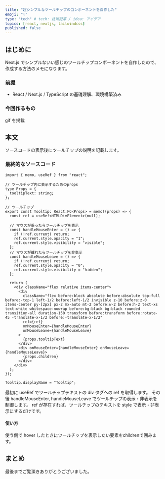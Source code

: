 ```yaml
---
title: "超シンプルなツールチップのコンポーネントを自作した"
emoji: "💡"
type: "tech" # tech: 技術記事 / idea: アイデア
topics: [react, nextjs, tailwindcss]
published: false
---
```


## はじめに

Next.js でシンプルないい感じのツールチップコンポーネントを自作したので、作成する方法のメモになります。

### 前提

- React / Next.js / TypeScript の基礎理解、環境構築済み

### 今回作るもの

gif を掲載

## 本文

ソースコードの表示後にツールチップの説明を記載します。

### 最終的なソースコード

```tsx:Tooltip.tsx
import { memo, useRef } from "react";

// ツールチップ内に表示するためのprops
type Props = {
  tooltipText: string;
};

// ツールチップ
export const Tooltip: React.FC<Props> = memo((props) => {
  const ref = useRef<HTMLDivElement>(null);

  // マウスが乗ったらツールチップを表示
  const handleMouseEnter = () => {
    if (!ref.current) return;
    ref.current.style.opacity = "1";
    ref.current.style.visibility = "visible";
  };
  // マウスが離れたらツールチップを非表示
  const handleMouseLeave = () => {
    if (!ref.current) return;
    ref.current.style.opacity = "0";
    ref.current.style.visibility = "hidden";
  };

  return (
    <div className="flex relative items-center">
      <div
        className="flex before:block absolute before:absolute top-full before:-top-1 left-1/2 before:left-1/2 invisible z-10 before:z-0 items-center py-[2px] px-2 mx-auto mt-2 before:w-2 before:h-2 text-xs text-white whitespace-nowrap before:bg-black bg-black rounded transition-all duration-150 transform before:transform before:rotate-45 -translate-x-1/2 before:-translate-x-1/2"
        ref={ref}
        onMouseEnter={handleMouseEnter}
        onMouseLeave={handleMouseLeave}
      >
        {props.tooltipText}
      </div>
      <div onMouseEnter={handleMouseEnter} onMouseLeave={handleMouseLeave}>
        {props.children}
      </div>
    </div>
  );
});

Tooltip.displayName = "Tooltip";

```

最初に useRef でツールチップテキストの div タグへの ref を取得します。
その後 handleMouseEnter, handleMouseLeave でツールチップの表示・非表示を制御します。
ref が存在すれば、ツールチップのテキストを style で表示・非表示にするだけです。

#### 使い方

使う側で hover したときにツールチップを表示したい要素を<Tooltip>children</Tooltip>で囲みます。

## まとめ

最後までご覧頂きありがとうございました。
